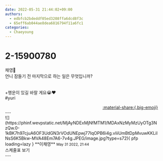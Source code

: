 ```yaml
---
date: 2022-05-31 21:44:02+09:00
authors:
  - edbfcb2bdeddf05ed3208ffa6dcd8f3c
  - 65eff6ab044ae8dea6816794f11a6fc1
categories:
  - Chaeyoung
---
```


# 2-15900780

<div class="post-container" markdown="1">
<div class="content-container md-sidebar__scrollwrap" markdown="1">

채영🌟<br>언니 잠들기 전 마지막으로 하는 일은 무엇입니까?<br><br><br>+행운이 있길 바랄 게요😭❤️<br>\#yuri

</div>
</div>

<div style="text-align: right;" markdown="1">
<a href="https://weverse.io/fromis9/fanpost/2-15900780" style="text-align: right;">:material-share:{.big-emoji}</a>
</div>
---

<div class="comments-container md-sidebar__scrollwrap" markdown="1">
<div class="comment" markdown="1">
<div class='id-container' markdown="1">
![](https://phinf.wevpstatic.net/MjAyNDExMjNfMTM1/MDAxNzMyMzUyOTg3NzQw.0-1kBK7h97cjuA6OF3UdGN3rVOdUNEpwj77IqOPB6i4g.vliiUmBtDpMvuwKKLiINsS6K5Bkw-MVA48Em7A6-7v4g.JPEG/image.jpg?type=s72){ pfp loading=lazy }
**<span class="artist">이채영</span>** <small>May 31 2022, 21:44</small><br>
</div>
<div class='comment-body' markdown="1">
스케줄표 보기
</div>
</div>
</div>
---
